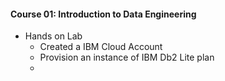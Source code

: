 #### Course 01: Introduction to Data Engineering
- Hands on Lab
  - Created a IBM Cloud Account
  - Provision an instance of IBM Db2 Lite plan
  - 

